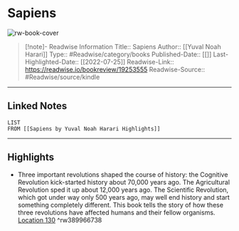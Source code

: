 # Sapiens

![rw-book-cover](https://images-na.ssl-images-amazon.com/images/I/51Sn8PEXwcL._SL200_.jpg)
<br>
>[!note]- Readwise Information
>Title:: Sapiens
>Author:: [[Yuval Noah Harari]]
>Type:: #Readwise/category/books
>Published-Date:: [[]]
>Last-Highlighted-Date:: [[2022-07-25]]
>Readwise-Link:: https://readwise.io/bookreview/19253555
>Readwise-Source:: #Readwise/source/kindle
--- 

## Linked Notes
```dataview
LIST
FROM [[Sapiens by Yuval Noah Harari Highlights]]
```

---

## Highlights
- Three important revolutions shaped the course of history: the Cognitive Revolution kick-started history about 70,000 years ago. The Agricultural Revolution sped it up about 12,000 years ago. The Scientific Revolution, which got under way only 500 years ago, may well end history and start something completely different. This book tells the story of how these three revolutions have affected humans and their fellow organisms. [Location 130](https://readwise.io/open/389966738) ^rw389966738
